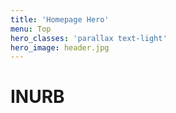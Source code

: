 ```yaml
---
title: 'Homepage Hero'
menu: Top
hero_classes: 'parallax text-light'
hero_image: header.jpg
---
```


# INURB






